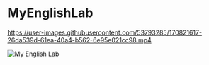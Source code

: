 # MyEnglishLab



https://user-images.githubusercontent.com/53793285/170821617-26da539d-61ea-40a4-b562-6e95e021cc98.mp4


![My English Lab](https://user-images.githubusercontent.com/53793285/181718031-85143f48-2cde-492d-85ab-dd638800f5ff.jpg?raw=true)



